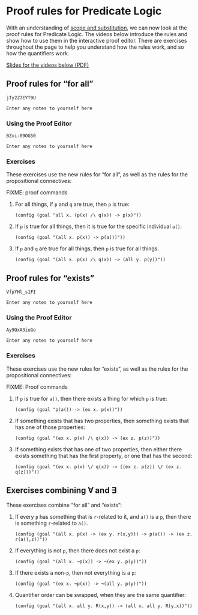 # Proof rules for Predicate Logic

With an understanding of [scope and substitution](scope-and-substitution.html), we can now look at the proof rules for Predicate Logic. The videos below introduce the rules and show how to use them in the interactive proof editor. There are exercises throughout the page to help you understand how the rules work, and so how the quantifiers work.

[Slides for the videos below (PDF)](week07-slides.pdf)

## Proof rules for “for all”

```youtube
jTy2Z7EYT9U
```

```textbox {id=pred-logic-rules-note1}
Enter any notes to yourself here
```

### Using the Proof Editor

```youtube
BZxi-09OG50
```

```textbox {id=pred-logic-rules-note2}
Enter any notes to yourself here
```

### Exercises

These exercises use the new rules for “for all”, as well as the rules for the propositional connectives:

FIXME: proof commands

1. For all things, if `p` and `q` are true, then `p` is true:
   ```focused-nd {id=pred-proof-all1}
   (config (goal "all x. (p(x) /\ q(x)) -> p(x)"))
   ```

2. If `p` is true for all things, then it is true for the specific individual `a()`.
   ```focused-nd {id=pred-proof-all2}
   (config (goal "(all x. p(x)) -> p(a())"))
   ```

3. If `p` and `q` are true for all things, then `p` is true for all things.
   ```focused-nd {id-pred-proof-all3}
   (config (goal "(all x. p(x) /\ q(x)) -> (all y. p(y))"))
   ```

## Proof rules for “exists”

```youtube
VfpYHl_s1FI
```

```textbox {id=pred-logic-rules-note3}
Enter any notes to yourself here
```

### Using the Proof Editor

```youtube
Ay9QxA3iuGo
```

```textbox {id=pred-logic-rules-note4}
Enter any notes to yourself here
```

### Exercises

These exercises use the new rules for “exists”, as well as the rules for the propositional connectives:

FIXME: Proof commands

1. If `p` is true for `a()`, then there exists a thing for which `p` is true:
   ```focused-nd {id=pred-proof-ex1}
   (config (goal "p(a()) -> (ex x. p(x))"))
   ```

1. If something exists that has two properties, then something exists that has one of those properties:
   ```focused-nd {id=pred-proof-ex2}
   (config (goal "(ex x. p(x) /\ q(x)) -> (ex z. p(z))"))
   ```

2. If something exists that has one of two properties, then either there exists something that has the first property, or one that has the second:
   ```focused-nd {id=pred-proof-ex3}
   (config (goal "(ex x. p(x) \/ q(x)) -> ((ex z. p(z)) \/ (ex z. q(z)))"))
   ```

## Exercises combining ∀ and ∃

These exercises combine “for all” and “exists”:

1. If every `p` has something that is `r`-related to it, and `a()` is a `p`, then there is something `r`-related to `a()`.

   ```focused-nd {id=pred-proof-allex1}
   (config (goal "(all x. p(x) -> (ex y. r(x,y))) -> p(a()) -> (ex z. r(a(),z))"))
   ```

2. If everything is not `p`, then there does not exist a `p`:

   ```focused-nd {id=pred-proof-allex2}
   (config (goal "(all x. ¬p(x)) -> ¬(ex y. p(y))"))
   ```

3. If there exists a non-`p`, then not everything is a `p`:

   ```focused-nd {id=pred-proof-allex3}
   (config (goal "(ex x. ¬p(x)) -> ¬(all y. p(y))"))
   ```

4. Quantifier order can be swapped, when they are the same quantifier:

   ```focused-nd {id=pred-proof-allex4}
   (config (goal "(all x. all y. R(x,y)) -> (all x. all y. R(y,x))"))
   ```
